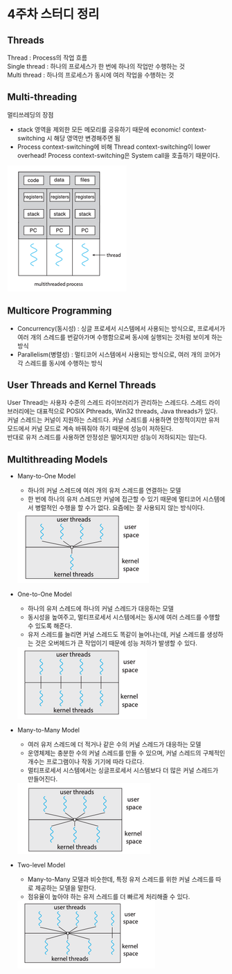 # 4주차 스터디 정리

## Threads
Thread : Process의 작업 흐름  
Single thread : 하나의 프로세스가 한 번에 하나의 작업만 수행하는 것  
Multi thread : 하나의 프로세스가 동시에 여러 작업을 수행하는 것  


## Multi-threading
멀티쓰레딩의 장점 
- stack 영역을 제외한 모든 메모리를 공유하기 때문에 economic! context-switching 시 해당 영역만 변경해주면 됨
- Process context-switching에 비해 Thread context-switching이 lower overhead! Process context-switching은 System call을 호출하기 때문이다. 
<img src="../img/os-week4-1.png"/>


## Multicore Programming
- Concurrency(동시성) : 싱글 프로세서 시스템에서 사용되는 방식으로, 프로세서가 여러 개의 스레드를 번갈아가며 수행함으로써 동시에 실행되는 것처럼 보이게 하는 방식
- Parallelism(병렬성) : 멀티코어 시스템에서 사용되는 방식으로, 여러 개의 코어가 각 스레드를 동시에 수행하는 방식

## User Threads and Kernel Threads
User Thread는 사용자 수준의 스레드 라이브러리가 관리하는 스레드다. 스레드 라이브러리에는 대표적으로 POSIX Pthreads, Win32 threads, Java threads가 있다.   
커널 스레드는 커널이 지원하는 스레드다. 커널 스레드를 사용하면 안정적이지만 유저 모드에서 커널 모드로 계속 바꿔줘야 하기 때문에 성능이 저하된다.   
반대로 유저 스레드를 사용하면 안정성은 떨어지지만 성능이 저하되지는 않는다.

## Multithreading Models
- Many-to-One Model
  - 하나의 커널 스레드에 여러 개의 유저 스레드를 연결하는 모델
  - 한 번에 하나의 유저 스레드만 커널에 접근할 수 있기 때문에 멀티코어 시스템에서 병렬적인 수행을 할 수가 없다. 요즘에는 잘 사용되지 않는 방식이다.
  <img src="../img/os-week4-2.png"/>

- One-to-One Model
  - 하나의 유저 스레드에 하나의 커널 스레드가 대응하는 모델
  - 동시성을 높여주고, 멀티프로세서 시스템에서는 동시에 여러 스레드를 수행할 수 있도록 해준다. 
  - 유저 스레드를 늘리면 커널 스레드도 똑같이 늘어나는데, 커널 스레드를 생성하는 것은 오버헤드가 큰 작업이기 때문에 성능 저하가 발생할 수 있다.
  <img src="../img/os-week4-3.png"/>

- Many-to-Many Model
  - 여러 유저 스레드에 더 적거나 같은 수의 커널 스레드가 대응하는 모델
  - 운영체제는 충분한 수의 커널 스레드를 만들 수 있으며, 커널 스레드의 구체적인 개수는 프로그램이나 작동 기기에 따라 다르다. 
  - 멀티프로세서 시스템에서는 싱글프로세서 시스템보다 더 많은 커널 스레드가 만들어진다.  
  <img src="../img/os-week4-4.png"/>

- Two-level Model
  - Many-to-Many 모델과 비슷한데, 특정 유저 스레드를 위한 커널 스레드를 따로 제공하는 모델을 말한다. 
  - 점유율이 높아야 하는 유저 스레드를 더 빠르게 처리해줄 수 있다.  
  <img src="../img/os-week4-5.png"/>



